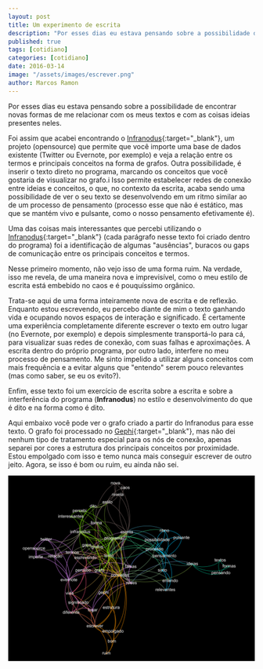 ```yaml
---
layout: post
title: Um experimento de escrita
description: "Por esses dias eu estava pensando sobre a possibilidade de encontrar novas formas de me relacionar com os meus textos e com as coisas ideias presentes neles."
published: true
tags: [cotidiano]
categories: [cotidiano]
date: 2016-03-14
image: "/assets/images/escrever.png"
author: Marcos Ramon
---
```


Por esses dias eu estava pensando sobre a possibilidade de encontrar novas formas de me relacionar com os meus textos e com as coisas ideias presentes neles.

Foi assim que acabei encontrando o [Infranodus](https://infranodus.com/){:target="_blank"}, um projeto (opensource) que permite que você importe uma base de dados existente (Twitter ou Evernote, por exemplo) e veja a relação entre os termos e principais conceitos na forma de grafos. Outra possibilidade, é inserir o texto direto no programa, marcando os conceitos que você gostaria de visualizar no grafo.i
Isso permite estabelecer redes de conexão entre ideias e conceitos, o que, no contexto da escrita, acaba sendo uma possibilidade de ver o seu texto se desenvolvendo em um ritmo similar ao de um processo de pensamento (processo esse que não é estático, mas que se mantém vivo e pulsante, como o nosso pensamento efetivamente é).

Uma das coisas mais interessantes que percebi utilizando o [Infranodus](https://infranodus.com/){:target="_blank"} (cada parágrafo nesse texto foi criado dentro do programa) foi a identificação de algumas "ausências", buracos ou gaps de comunicação entre os principais conceitos e termos.

Nesse primeiro momento, não vejo isso de uma forma ruim. Na verdade, isso me revela, de uma maneira nova e imprevisível, como o meu estilo de escrita está embebido no caos e é pouquíssimo orgânico.

Trata-se aqui de uma forma inteiramente nova de escrita e de reflexão. Enquanto estou escrevendo, eu percebo diante de mim o texto ganhando vida e ocupando novos espaços de interação e significado. É certamente uma experiência completamente diferente escrever o texto em outro lugar (no Evernote, por exemplo) e depois simplesmente transportá-lo para cá, para visualizar suas redes de conexão, com suas falhas e aproximações. A escrita dentro do próprio programa, por outro lado, interfere no meu processo de pensamento. Me sinto impelido a utilizar alguns conceitos com mais frequência e a evitar alguns que "entendo" serem pouco relevantes (mas como saber, se eu os evito?).

Enfim, esse texto foi um exercício de escrita sobre a escrita e sobre a interferência do programa (**Infranodus**) no estilo e desenvolvimento do que é dito e na forma como é dito.

Aqui embaixo você pode ver o grafo criado a partir do Infranodus para esse texto. O grafo foi processado no [Gephi](https://gephi.org/){:target="_blank"}, mas não dei nenhum tipo de tratamento especial para os nós de conexão, apenas separei por cores a estrutura dos principais conceitos por proximidade. Estou empolgado com isso e temo nunca mais conseguir escrever de outro jeito. Agora, se isso é bom ou ruim, eu ainda não sei.

<img src="/assets/images/escrever.png">
